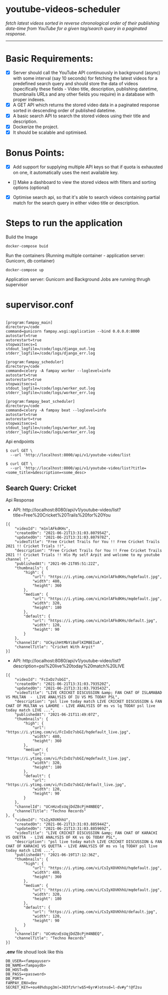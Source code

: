 # youtube-videos-scheduler

_fetch latest videos sorted in reverse chronological order of their publishing date-time from YouTube for a given tag/search query in a paginated response._
___
# Basic Requirements:

- [x] Server should call the YouTube API continuously in background (async) with some interval (say 10 seconds) for fetching the latest videos for a predefined search query and should store the data of videos (specifically these fields - Video title, description, publishing datetime, thumbnails URLs and any other fields you require) in a database with proper indexes.
- [x] A GET API which returns the stored video data in a paginated response sorted in descending order of published datetime.
- [x] A basic search API to search the stored videos using their title and description.
- [x] Dockerize the project.
- [x] It should be scalable and optimised.

# Bonus Points:

- [x] Add support for supplying multiple API keys so that if quota is exhausted on one, it automatically uses the next available key.
- [] Make a dashboard to view the stored videos with filters and sorting options (optional)
- [x] Optimise search api, so that it's able to search videos containing partial match for the search query in either video title or description.

  
# Steps to run the application
Build the Image
```
docker-compose buid
```
Run the containers (Running multiple container - application server: Gunicorn, db container)
```
docker-compose up
```
Application server: Gunicorn and Background Jobs are running thrugh supervisor
# supervisor.conf

```

[program:fampay_main]
directory=/code
command=gunicorn fampay.wsgi:application --bind 0.0.0.0:8000
autostart=true
autorestart=true
stopwaitsecs=1
stdout_logfile=/code/logs/django_out.log
stderr_logfile=/code/logs/django_err.log

[program:fampay_scheduler]
directory=/code
command=celery -A fampay worker --loglevel=info
autostart=true
autorestart=true
stopwaitsecs=1
stdout_logfile=/code/logs/worker_out.log
stderr_logfile=/code/logs/worker_err.log

[program:fampay_beat_scheduler]
directory=/code
command=celery -A fampay beat --loglevel=info
autostart=true
autorestart=true
stopwaitsecs=1
stdout_logfile=/code/logs/worker_out.log
stderr_logfile=/code/logs/worker_err.log
```
Api endpoints
```
$ curl GET \
  --url 'http://localhost:8000/api/v1/youtube-video/list

$ curl GET \
  --url 'http://localhost:8000/api/v1/youtube-video/list?title=<some_title>&description=<some_desc>

```
## Search Query: Cricket
Api Response
- API: http://localhost:8080/api/v1/youtube-video/list?title=Free%20Cricket%20Trails%20for%20You 
```
[{
	"videoId": "m1nlAFkdKHs",
	"createdOn": "2021-06-21T13:31:03.807954Z",
	"updatedOn": "2021-06-21T13:31:03.807978Z",
	"videoTitle": "Free Cricket Trails for You !! Free Cricket Trails 2021 !! Cricket Trials !!",
	"description": "Free Cricket Trails for You !! Free Cricket Trails 2021 !! Cricket Trials !! Hlo My self Arpit and welcome to my youtube channel !",
	"publishedAt": "2021-06-21T05:51:22Z",
	"thumbnails": {
		"high": {
			"url": "https://i.ytimg.com/vi/m1nlAFkdKHs/hqdefault.jpg",
			"width": 480,
			"height": 360
		},
		"medium": {
			"url": "https://i.ytimg.com/vi/m1nlAFkdKHs/mqdefault.jpg",
			"width": 320,
			"height": 180
		},
		"default": {
			"url": "https://i.ytimg.com/vi/m1nlAFkdKHs/default.jpg",
			"width": 120,
			"height": 90
		}
	},
	"channelId": "UCkyihHtMbYi8oFlKIM8EIuA",
	"channelTitle": "Cricket With Arpit"
}]
```
- API: http://localhost:8080/api/v1/youtube-video/list?description=psl%20live%20today%20match%20LIVE
```
[{
	"videoId": "FcIxDz7sbGI",
	"createdOn": "2021-06-21T13:31:03.793520Z",
	"updatedOn": "2021-06-21T13:31:03.793543Z",
	"videoTitle": "LIVE CRICKET DISCUSSION &amp; FAN CHAT OF ISLAMABAD VS MULTAN  -  LIVE ANALYSIS OF IU VS MS TODAY PSL",
	"description": "psl live today match LIVE CRICKET DISCUSSION & FAN CHAT OF MULTAN vs LAHORE - LIVE ANALYSIS OF ms vs lq TODAY psl live today match LIVE ...",
	"publishedAt": "2021-06-21T11:49:07Z",
	"thumbnails": {
		"high": {
			"url": "https://i.ytimg.com/vi/FcIxDz7sbGI/hqdefault_live.jpg",
			"width": 480,
			"height": 360
		},
		"medium": {
			"url": "https://i.ytimg.com/vi/FcIxDz7sbGI/mqdefault_live.jpg",
			"width": 320,
			"height": 180
		},
		"default": {
			"url": "https://i.ytimg.com/vi/FcIxDz7sbGI/default_live.jpg",
			"width": 120,
			"height": 90
		}
	},
	"channelId": "UCnHzxEsUqjDdZ8cPjH4NBEQ",
	"channelTitle": "Techno Records"
}, {
	"videoId": "CsIyXOVKhhU",
	"createdOn": "2021-06-21T13:31:03.885944Z",
	"updatedOn": "2021-06-21T13:31:03.885969Z",
	"videoTitle": "LIVE CRICKET DISCUSSION &amp; FAN CHAT OF KARACHI VS QUETTA  - LIVE ANALYSIS OF KK vs QG TODAY PSL",
	"description": "psl live today match LIVE CRICKET DISCUSSION & FAN CHAT OF KARACHI VS QUETTA - LIVE ANALYSIS OF ms vs lq TODAY psl live today match LIVE ...",
	"publishedAt": "2021-06-19T17:12:36Z",
	"thumbnails": {
		"high": {
			"url": "https://i.ytimg.com/vi/CsIyXOVKhhU/hqdefault.jpg",
			"width": 480,
			"height": 360
		},
		"medium": {
			"url": "https://i.ytimg.com/vi/CsIyXOVKhhU/mqdefault.jpg",
			"width": 320,
			"height": 180
		},
		"default": {
			"url": "https://i.ytimg.com/vi/CsIyXOVKhhU/default.jpg",
			"width": 120,
			"height": 90
		}
	},
	"channelId": "UCnHzxEsUqjDdZ8cPjH4NBEQ",
	"channelTitle": "Techno Records"
}]
```

**.env** file shoud look like this
```
DB_USER=<fampayuser>
DB_NAME=<fampaydb>
DB_HOST=db
DB_PASS=<password>
DB_PORT=
FAMPAY_ENV=dev
SECRET_KEY=+ou48%dspg3m(=383fz%r!w$5+6yr#)otnsd=l-dv#y^!@f2su
```

   
